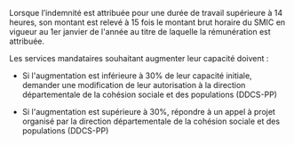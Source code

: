 Lorsque l’indemnité est attribuée pour une durée de travail supérieure à 14 heures, son montant est relevé à 15 fois le montant brut horaire du SMIC en vigueur au 1er janvier de
l'année au titre de laquelle la rémunération est attribuée.
<br/>

Les services mandataires souhaitant augmenter leur capacité doivent :

- Si l'augmentation est inférieure à 30% de leur capacité initiale, demander une modification de leur autorisation à la direction départementale de la cohésion sociale et des populations (DDCS-PP)

- Si l'augmentation est supérieure à 30%, répondre à un appel à projet organisé par la direction départementale de la cohésion sociale et des populations (DDCS-PP)
